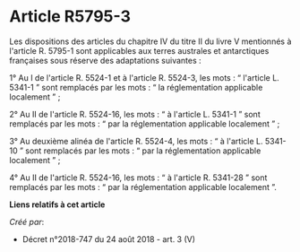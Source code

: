 # Article R5795-3

Les dispositions des articles du chapitre IV du titre II du livre V mentionnés à l'article R. 5795-1 sont applicables aux
terres australes et antarctiques françaises sous réserve des adaptations suivantes :

1° Au I de l'article R. 5524-1 et à l'article R. 5524-3, les mots : “ l'article L. 5341-1 ” sont remplacés par les mots : “
la réglementation applicable localement ” ;

2° Au II de l'article R. 5524-16, les mots : “ à l'article L. 5341-1 ” sont remplacés par les mots : “ par la réglementation
applicable localement ” ;

3° Au deuxième alinéa de l'article R. 5524-4, les mots : “ à l'article L. 5341-10 ” sont remplacés par les mots : “ par la
réglementation applicable localement ” ;

4° Au II de l'article R. 5524-16, les mots : “ à l'article R. 5341-28 ” sont remplacés par les mots : “ par la réglementation
applicable localement ”.

**Liens relatifs à cet article**

_Créé par_:

  - Décret n°2018-747 du 24 août 2018 - art. 3 (V)
